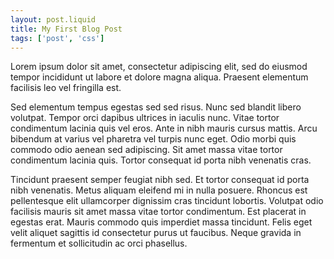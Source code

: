 ```yaml
---
layout: post.liquid
title: My First Blog Post
tags: ['post', 'css']
---
```


Lorem ipsum dolor sit amet, consectetur adipiscing elit, sed do eiusmod tempor incididunt ut labore et dolore magna aliqua. Praesent elementum facilisis leo vel fringilla est.

<!--excerpt-->

Sed elementum tempus egestas sed sed risus. Nunc sed blandit libero volutpat. Tempor orci dapibus ultrices in iaculis nunc. Vitae tortor condimentum lacinia quis vel eros. Ante in nibh mauris cursus mattis. Arcu bibendum at varius vel pharetra vel turpis nunc eget. Odio morbi quis commodo odio aenean sed adipiscing. Sit amet massa vitae tortor condimentum lacinia quis. Tortor consequat id porta nibh venenatis cras.

Tincidunt praesent semper feugiat nibh sed. Et tortor consequat id porta nibh venenatis. Metus aliquam eleifend mi in nulla posuere. Rhoncus est pellentesque elit ullamcorper dignissim cras tincidunt lobortis. Volutpat odio facilisis mauris sit amet massa vitae tortor condimentum. Est placerat in egestas erat. Mauris commodo quis imperdiet massa tincidunt. Felis eget velit aliquet sagittis id consectetur purus ut faucibus. Neque gravida in fermentum et sollicitudin ac orci phasellus.
